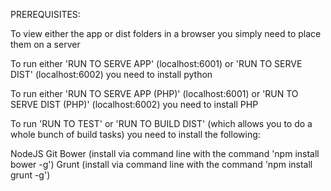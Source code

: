 PREREQUISITES:

To view either the app or dist folders in a browser you simply need to place them on a server

To run either 'RUN TO SERVE APP' (localhost:6001) or 'RUN TO SERVE DIST' (localhost:6002) you need to install python

To run either 'RUN TO SERVE APP (PHP)' (localhost:6001) or 'RUN TO SERVE DIST (PHP)' (localhost:6002) you need to install PHP

To run 'RUN TO TEST' or 'RUN TO BUILD DIST' (which allows you to do a whole bunch of build tasks) you need to install the following:

NodeJS
Git
Bower (install via command line with the command 'npm install bower -g')
Grunt (install via command line with the command 'npm install grunt -g')